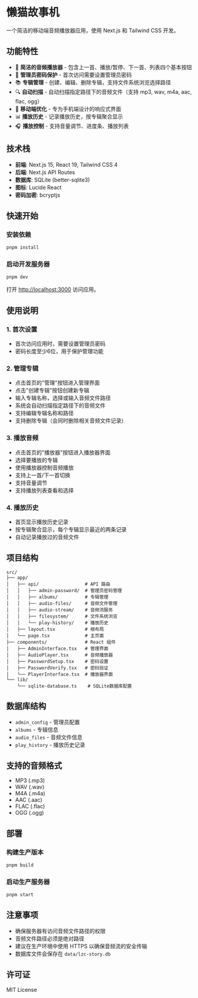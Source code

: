 # 懒猫故事机

一个简洁的移动端音频播放器应用，使用 Next.js 和 Tailwind CSS 开发。

## 功能特性

- 🎵 **简洁的音频播放器** - 包含上一首、播放/暂停、下一首、列表四个基本按钮
- 🔐 **管理员密码保护** - 首次访问需要设置管理员密码
- 📚 **专辑管理** - 创建、编辑、删除专辑，支持文件系统浏览选择路径
- 🔍 **自动扫描** - 自动扫描指定路径下的音频文件（支持 mp3, wav, m4a, aac, flac, ogg）
- 📱 **移动端优化** - 专为手机端设计的响应式界面
- 📊 **播放历史** - 记录播放历史，按专辑聚合显示
- 🎧 **播放控制** - 支持音量调节、进度条、播放列表

## 技术栈

- **前端**: Next.js 15, React 19, Tailwind CSS 4
- **后端**: Next.js API Routes
- **数据库**: SQLite (better-sqlite3)
- **图标**: Lucide React
- **密码加密**: bcryptjs

## 快速开始

### 安装依赖

```bash
pnpm install
```

### 启动开发服务器

```bash
pnpm dev
```

打开 [http://localhost:3000](http://localhost:3000) 访问应用。

## 使用说明

### 1. 首次设置

- 首次访问应用时，需要设置管理员密码
- 密码长度至少6位，用于保护管理功能

### 2. 管理专辑

- 点击首页的"管理"按钮进入管理界面
- 点击"创建专辑"按钮创建新专辑
- 输入专辑名称，选择或输入音频文件路径
- 系统会自动扫描指定路径下的音频文件
- 支持编辑专辑名称和路径
- 支持删除专辑（会同时删除相关音频文件记录）

### 3. 播放音频

- 点击首页的"播放器"按钮进入播放器界面
- 选择要播放的专辑
- 使用播放器控制音频播放
- 支持上一首/下一首切换
- 支持音量调节
- 支持播放列表查看和选择

### 4. 播放历史

- 首页显示播放历史记录
- 按专辑聚合显示，每个专辑显示最近的两条记录
- 自动记录播放过的音频文件

## 项目结构

```
src/
├── app/
│   ├── api/                 # API 路由
│   │   ├── admin-password/  # 管理员密码管理
│   │   ├── albums/          # 专辑管理
│   │   ├── audio-files/     # 音频文件管理
│   │   ├── audio-stream/    # 音频流服务
│   │   ├── filesystem/      # 文件系统浏览
│   │   └── play-history/    # 播放历史
│   ├── layout.tsx           # 根布局
│   └── page.tsx             # 主页面
├── components/              # React 组件
│   ├── AdminInterface.tsx   # 管理界面
│   ├── AudioPlayer.tsx      # 音频播放器
│   ├── PasswordSetup.tsx    # 密码设置
│   ├── PasswordVerify.tsx   # 密码验证
│   └── PlayerInterface.tsx  # 播放器界面
└── lib/
    └── sqlite-database.ts    # SQLite数据库配置
```

## 数据库结构

- `admin_config` - 管理员配置
- `albums` - 专辑信息
- `audio_files` - 音频文件信息
- `play_history` - 播放历史记录

## 支持的音频格式

- MP3 (.mp3)
- WAV (.wav)
- M4A (.m4a)
- AAC (.aac)
- FLAC (.flac)
- OGG (.ogg)

## 部署

### 构建生产版本

```bash
pnpm build
```

### 启动生产服务器

```bash
pnpm start
```

## 注意事项

- 确保服务器有访问音频文件路径的权限
- 音频文件路径必须是绝对路径
- 建议在生产环境中使用 HTTPS 以确保音频流的安全传输
- 数据库文件会保存在 `data/lzc-story.db`

## 许可证

MIT License
